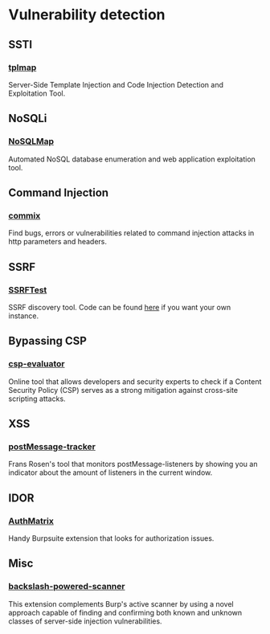 # Vulnerability detection

## SSTI

### [tplmap](https://github.com/epinna/tplmap)
Server-Side Template Injection and Code Injection Detection and Exploitation Tool.


## NoSQLi

### [NoSQLMap](https://github.com/codingo/NoSQLMap)
Automated NoSQL database enumeration and web application exploitation tool. 

## Command Injection
### [commix](https://github.com/commixproject/commix)
Find bugs, errors or vulnerabilities related to command injection attacks in http parameters and headers.

## SSRF
### [SSRFTest](https://ssrftest.com/)
SSRF discovery tool. Code can be found [here](https://github.com/daeken/SSRFTest) if you want your own instance.

## Bypassing CSP
### [csp-evaluator](https://csp-evaluator.withgoogle.com/)
Online tool that allows developers and security experts to check if a Content Security Policy (CSP) serves as a strong mitigation against cross-site scripting attacks.

## XSS
### [postMessage-tracker](https://github.com/fransr/postMessage-tracker)
Frans Rosen's tool that monitors postMessage-listeners by showing you an indicator about the amount of listeners in the current window.

## IDOR
### [AuthMatrix](https://github.com/SecurityInnovation/AuthMatrix)
Handy Burpsuite extension that looks for authorization issues.

## Misc
### [backslash-powered-scanner](https://github.com/PortSwigger/backslash-powered-scanner)
This extension complements Burp's active scanner by using a novel approach capable of finding and confirming both known and unknown classes of server-side injection vulnerabilities.

